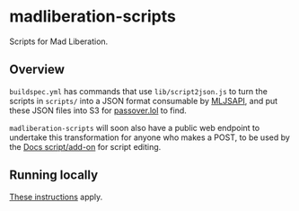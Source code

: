 # madliberation-scripts

Scripts for Mad Liberation.

## Overview

`buildspec.yml` has commands that use `lib/script2json.js` to turn the scripts in `scripts/` into a JSON format consumable by [MLJSAPI](https://github.com/douglasnaphas/mljsapi), and put these JSON files into S3 for [passover.lol](https://github.com/douglasnaphas/madliberationjs) to find.

`madliberation-scripts` will soon also have a public web endpoint to undertake this transformation for anyone who makes a POST, to be used by the [Docs script/add-on](https://github.com/douglasnaphas/madliberation/issues/178) for script editing.

## Running locally

[These instructions](https://github.com/douglasnaphas/mljsapi/wiki/Running-MLJSAPI) apply.
